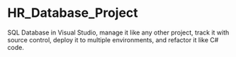 # HR_Database_Project
SQL Database in Visual Studio, manage it like any other project, track it with source control, deploy it to multiple environments, and refactor it like C# code. 
